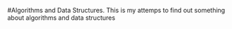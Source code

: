 #Algorithms and Data Structures.
This is my attemps to find out something about algorithms and data structures
